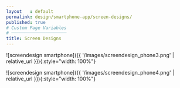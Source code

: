 ```yaml
---
layout   : default
permalink: design/smartphone-app/screen-designs/
published: true
# Custom Page Variables
# ─────────────────────
title: Screen Designs
---
```


![screendesign smartphone]({{ '/images/screendesign_phone3.png' | relative_url }}){:style="width: 100%"}

![screendesign smartphone]({{ '/images/screendesign_phone4.png' | relative_url }}){:style="width: 100%"}